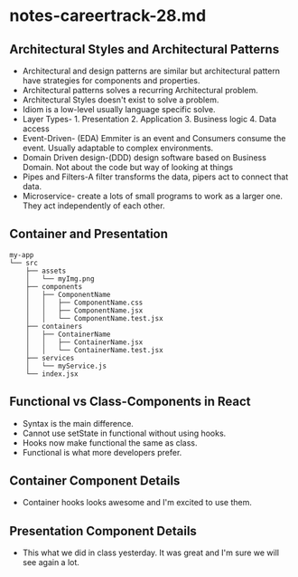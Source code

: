 # notes-careertrack-28.md 
## Architectural Styles and Architectural Patterns
* Architectural and design patterns are similar but architectural pattern have strategies for components and properties. 
* Architectural patterns solves a recurring Architectural problem.
* Architectural Styles doesn't exist to solve a problem. 
* Idiom is a low-level usually language specific solve.
* Layer Types- 1. Presentation 2. Application 3. Business logic 4. Data access
* Event-Driven- (EDA) Emmiter is an event and Consumers consume the event. Usually adaptable to complex environments.
* Domain Driven design-(DDD) design software based on Business Domain. Not about the code but way of looking at things
* Pipes and Filters-A filter transforms the data, pipers act to connect that data.
* Microservice- create a lots of small programs to work as a larger one. They act independently of each other. 
## Container and Presentation 
```
my-app
└── src
    ├── assets
    │   └── myImg.png
    ├── components
    │   ├── ComponentName
    │   │   ├── ComponentName.css
    │   │   ├── ComponentName.jsx
    │   │   └── ComponentName.test.jsx
    ├── containers
    │   ├── ContainerName
    │   │   ├── ContainerName.jsx
    │   │   └── ContainerName.test.jsx
    ├── services
    │   └── myService.js
    └── index.jsx 
```
## Functional vs Class-Components in React
* Syntax is the main difference. 
* Cannot use setState in functional without using hooks. 
* Hooks now make functional the same as class. 
* Functional is what more developers prefer.
## Container Component Details
* Container hooks looks awesome and I'm excited to use them. 
## Presentation Component Details
* This what we did in class yesterday. It was great and I'm sure we will see again a lot. 
